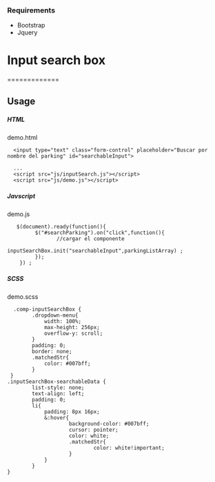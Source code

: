 ### Requirements
- Bootstrap
- Jquery



# Input search box
=============


## Usage
##### HTML　
demo.html

      <input type="text" class="form-control" placeholder="Buscar por nombre del parking" id="searchableInput">

      ...
      <script src="js/inputSearch.js"></script>
      <script src="js/demo.js"></script>

##### Javscript　
demo.js

       $(document).ready(function(){
   			 $("#searchParking").on("click",function(){
      				//cargar el componente
     				 inputSearchBox.init("searchableInput",parkingListArray) ;
   			 });
		}) ;
##### SCSS　
demo.scss

      .comp-inputSearchBox {
			.dropdown-menu{
				width: 100%;
				max-height: 256px;
				overflow-y: scroll;
			}
			padding: 0;
			border: none;
			.matchedStr{
				color: #007bff;
			}
	 }
	.inputSearchBox-searchableData {
			list-style: none;
			text-align: left;
			padding: 0;
			li{
				padding: 8px 16px;
				&:hover{
		  				background-color: #007bff;
		  				cursor: pointer;
		  				color: white;
		  				.matchedStr{
								color: white!important;
		 				}
				}
			}
	}
